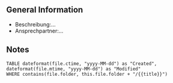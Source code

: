 ## General Information
<div class="boxBorder">
	<ul>
		<li>Beschreibung:...</li>
		<li>Ansprechpartner:...</li>
	</ul>
</div>

## Notes
```dataview
TABLE dateformat(file.ctime, "yyyy-MM-dd") as "Created", dateformat(file.mtime, "yyyy-MM-dd") as "Modified"
WHERE contains(file.folder, this.file.folder + "/{{title}}")
```
